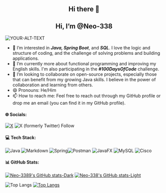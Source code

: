<h2 align="center"> Hi there 👋</h2>
<h2 align="center"> Hi, I’m @Neo-338 </h2>
<picture>
 <source media="(prefers-color-scheme: dark)" srcset=https://github.com/Neo-338/Images-to-my-readme/assets/169391481/78b63dec-f121-4745-91e8-70910563e6a7
>
<source media="(prefers-color-scheme: light)" srcset=https://github.com/Neo-338/Images-to-my-readme/assets/169391481/9b743e8d-899a-4aee-9b7c-b5278972e34b

>
 <img alt="YOUR-ALT-TEXT" src="YOUR-DEFAULT-IMAGE">
</picture>

- 👀 I’m interested in ***Java, Spring Boot***, and ***SQL***. I love the logic and structure of coding, and the challenge of solving problems and building applications.
- 🌱 I’m currently more about functional programming and improving my English skills. I'm also participating in the ***#100DaysOfCode*** challenge.
- 💞️ I’m looking to collaborate on open-source projects, especially those that can benefit from my growing Java skills. I believe in the power of collaboration and learning from others.
- 😄 Pronouns: He/Him
- 📫 How to reach me: Feel free to reach out through my GitHub profile or drop me an email (you can find it in my GitHub profile).
  
#### 🌐 Socials:
[![X](https://img.shields.io/badge/X-black.svg?logo=X&logoColor=white)](https://x.com/@Neo338Dev) 
![X (formerly Twitter) Follow](https://img.shields.io/twitter/follow/Neo338Dev)

#### 💻 Tech Stack:
 ![Java](https://img.shields.io/badge/java-%23ED8B00.svg?style=plastic&logo=openjdk&logoColor=white)  ![Markdown](https://img.shields.io/badge/markdown-%23000000.svg?style=plastic&logo=markdown&logoColor=white)  ![Spring](https://img.shields.io/badge/spring-%236DB33F.svg?style=plastic&logo=spring&logoColor=white)![Postman](https://img.shields.io/badge/Postman-FF6C37?style=plastic&logo=postman&logoColor=white) ![JavaFX](https://img.shields.io/badge/javafx-%23FF0000.svg?style=plastic&logo=javafx&logoColor=white) ![MySQL](https://img.shields.io/badge/mysql-4479A1.svg?style=plastic&logo=mysql&logoColor=white) ![Cisco](https://img.shields.io/badge/cisco-%23049fd9.svg?style=plastic&logo=cisco&logoColor=black)
 
#### 📊 GitHub Stats:
[![Neo-3389's GitHub stats-Dark](https://github-readme-stats.vercel.app/api?username=Neo-338&show_icons=true&theme=dark#gh-dark-mode-only)](https://github.com/Neo-338/github-readme-stats#gh-dark-mode-only)
[![Neo-338's GitHub stats-Light](https://github-readme-stats.vercel.app/api?username=Neo-338&show_icons=true&theme=default#gh-light-mode-only)](https://github.com/Neo-338/github-readme-stats#gh-light-mode-only) 

![Top Langs](https://github-readme-stats.vercel.app/api/top-langs/?username=Neo-338&layout=compact)
[![Top Langs](https://github-readme-stats.vercel.app/api/top-langs/?username=Neo-338)](https://github.com/Neo-338/github-readme-stats)


<!---
![CSS3](https://img.shields.io/badge/css3-%231572B6.svg?style=for-the-badge&logo=css3&logoColor=white)
![HTML5](https://img.shields.io/badge/html5-%23E34F26.svg?style=for-the-badge&logo=html5&logoColor=white)
![JavaScript](https://img.shields.io/badge/javascript-%23323330.svg?style=for-the-badge&logo=javascript&logoColor=%23F7DF1E) ![GraphQL](https://img.shields.io/badge/-GraphQL-E10098?style=for-the-badge&logo=graphql&logoColor=white) 
![Python](https://img.shields.io/badge/python-3670A0?style=for-the-badge&logo=python&logoColor=ffdd54) ![TypeScript](https://img.shields.io/badge/typescript-%23007ACC.svg?style=for-the-badge&logo=typescript&logoColor=white)
 ![Trello](https://img.shields.io/badge/Trello-%23026AA7.svg?style=for-the-badge&logo=Trello&logoColor=white) ![Raspberry Pi](https://img.shields.io/badge/-RaspberryPi-C51A4A?style=for-the-badge&logo=Raspberry-Pi) ![Arduino](https://img.shields.io/badge/-Arduino-00979D?style=for-the-badge&logo=Arduino&logoColor=white) ![Notion](https://img.shields.io/badge/Notion-%23000000.svg?style=for-the-badge&logo=notion&logoColor=white) ![Swagger](https://img.shields.io/badge/-Swagger-%23Clojure?style=for-the-badge&logo=swagger&logoColor=white)

![](https://github-readme-stats.vercel.app/api?username=Neo-338&theme=dark&hide_border=false&include_all_commits=false&count_private=false)<br/>
![](https://github-readme-streak-stats.herokuapp.com/?user=Neo-338&theme=dark&hide_border=false)<br/>

![](https://github-readme-stats.vercel.app/api/top-langs/?username=Neo-338&theme=dark&hide_border=false&include_all_commits=false&count_private=false&layout=compact)
--->
